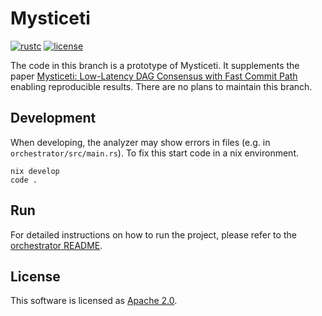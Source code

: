 # Mysticeti

[![rustc](https://img.shields.io/badge/rustc-1.72+-blue?style=flat-square&logo=rust)](https://www.rust-lang.org)
[![license](https://img.shields.io/badge/license-Apache-blue.svg?style=flat-square)](LICENSE)

The code in this branch is a prototype of Mysticeti. It supplements the paper [Mysticeti: Low-Latency DAG Consensus with Fast Commit Path](https://arxiv.org/abs/2310.14821) enabling reproducible results. There are no plans to maintain this branch.

## Development

When developing, the analyzer may show errors in files (e.g. in `orchestrator/src/main.rs`). To fix this start code in a nix environment. 

    nix develop
    code .

## Run

For detailed instructions on how to run the project, please refer to the [orchestrator README](orchestrator/README.md).

## License

This software is licensed as [Apache 2.0](LICENSE).
